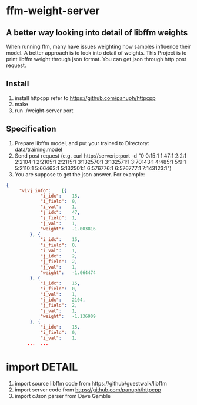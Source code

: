 # ffm-weight-server

## A better way looking into detail of libffm weights

When running ffm, many have issues weighting how samples influence their model. A better approach is to look into detail of weights.
This Project is to print libffm weight through json format. You can get json through http post request.

## Install

1. install httpcpp refer to https://github.com/panuph/httpcpp
2. make 
3. run ./weight-server port


## Specification 

1. Prepare libffm model, and put your trained to Directory:  data/training.model
2. Send post request (e.g. curl http://serverip:port -d "0 0:15:1 1:47:1 2:2:1 2:2104:1 2:2105:1 2:2115:1 3:132570:1 3:132571:1 3:70143:1 4:485:1 5:9:1 5:2110:1 5:66463:1 5:132501:1 6:576776:1 6:576777:1 7:143123:1")
3. You are suppose to get the json answer. For example:

```json
{
     "vivj_info":    [{
             "i_idx":    15,
             "i_field":  0,
             "i_val":    1,
             "j_idx":    47,
             "j_field":  1,
             "j_val":    1,
             "weight":   -1.003816
         }, {
             "i_idx":    15,
             "i_field":  0,
             "i_val":    1,
             "j_idx":    2,
             "j_field":  2,
             "j_val":    1,
             "weight":   -1.064474
         }, {
             "i_idx":    15,
             "i_field":  0,
             "i_val":    1,
             "j_idx":    2104,
             "j_field":  2,
             "j_val":    1,
             "weight":   -1.136909
         }, {
             "i_idx":    15,
             "i_field":  0,
             "i_val":    1,
		...  ...
```


# import DETAIL

1. import source libffm code from https://github/guestwalk/libffm
2. import server code from https://github.com/panuph/httpcpp
3. import cJson parser from Dave Gamble
